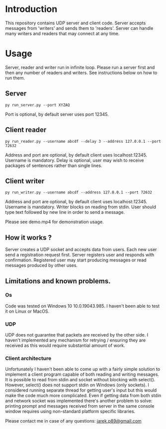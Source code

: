 # Introduction

This repository contains UDP server and client code.
Server accepts messages from 'writers' and sends them to 'readers'.
Server can handle many writers and readers that may connect at any time.

# Usage
Server, reader and writer run in infinite loop.
Please run a server first and then any number of readers and writers.
See instructions below on how to run them.

## Server
```
py run_server.py --port XYZAQ
```
Port is optional, by default server uses port 12345.

## Client reader
```
py run_reader.py --username abcdf --delay 3 --address 127.0.0.1 --port 72632 
```
Address and port are optional, by default client uses localhost:12345.
Username is mandatory.
Delay is optional, user may wish to receive packages of sentences rather than single lines.

## Client writer
```
py run_writer.py --username abcdf --address 127.0.0.1 --port 72632 
```
Address and port are optional, by default client uses localhost:12345.
Username is mandatory.
Writer blocks on reading from stdin. 
User should type text followed by new line in order to send a message.

Please see demo.mp4 for demonstration usage.

## How it works ?

Server creates a UDP socket and accepts data from users.
Each new user send a registration request first.
Server registers user and responds with confirmation.
Registered user may start producing messages or read messages produced by other uses.

## Limitations and known problems.

### Os
Code was tested on Windows 10 10.0.19043.985.
I haven't been able to test it on Linux or MacOS.

### UDP
UDP does not guarantee that packets are received by the other side.
I haven't implemented any mechanism for retrying / ensuring they are received as this would require
substantial amount of work.

### Client architecture
Unfortunately I haven't been able to come up with a fairly simple solution to implement a client program
capable of both reading and writing messages.
It is possible to read from stdin and socket without blocking with select().
However, select() does not support stdin on Windows (only sockets).
I considered running separate thread for getting user's input but this would make the code much more
complicated. Even if getting data from both stdin and network socket was implemented there's another problem to solve:
printing prompt and messages received from server in the same console window requires using non-standard
platform specific libraries.


Please contact me in case of any questions: jarek.p89@gmail.com